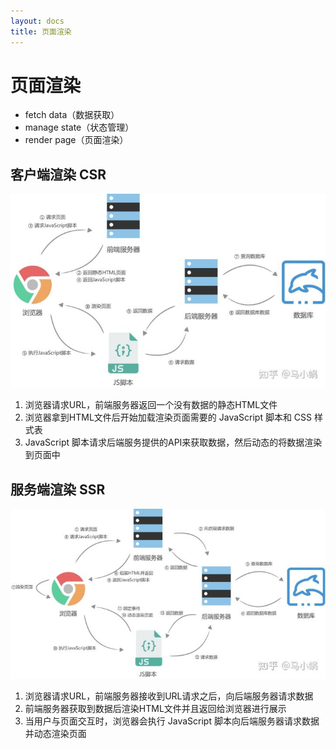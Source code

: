 ```yaml
---
layout: docs
title: 页面渲染
---
```


# 页面渲染

- fetch data（数据获取）
- manage state（状态管理）
- render page（页面渲染）

## 客户端渲染 CSR

![image.png](../img/5.png)

1. 浏览器请求URL，前端服务器返回一个没有数据的静态HTML文件
1. 浏览器拿到HTML文件后开始加载渲染页面需要的 JavaScript 脚本和 CSS 样式表
1. JavaScript 脚本请求后端服务提供的API来获取数据，然后动态的将数据渲染到页面中

## 服务端渲染 SSR

![image.png](../img/6.png)

1. 浏览器请求URL，前端服务器接收到URL请求之后，向后端服务器请求数据
1. 前端服务器获取到数据后渲染HTML文件并且返回给浏览器进行展示
1. 当用户与页面交互时，浏览器会执行 JavaScript 脚本向后端服务器请求数据并动态渲染页面
